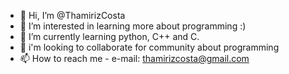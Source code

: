- 👋 Hi, I’m @ThamirizCosta
- 👀 I’m interested in learning more about programming :)
- 🌱 I’m currently learning python, C++ and C. 
- 💞️ i'm looking to collaborate for community about programming
- 📫 How to reach me - e-mail: thamirizcosta@gmail.com

<!---
ThamirizCosta/ThamirizCosta is a ✨ special ✨ repository because its `README.md` (this file) appears on your GitHub profile.
You can click the Preview link to take a look at your changes.
--->
